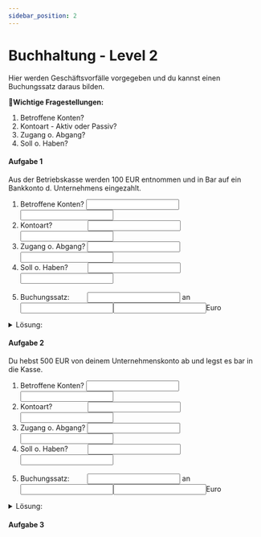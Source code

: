 ```yaml
---
sidebar_position: 2
---
```


# Buchhaltung - Level 2

Hier werden Geschäftsvorfälle vorgegeben und du kannst einen Buchungssatz daraus bilden.

:pushpin:**Wichtige Fragestellungen:**

1. Betroffene Konten?<br/>
2. Kontoart - Aktiv oder Passiv?<br/>
3. Zugang o. Abgang?<br/>
4. Soll o. Haben?<br/>

#### Aufgabe 1

Aus der Betriebskasse werden 100 EUR entnommen und in Bar auf ein Bankkonto d. Unternehmens eingezahlt.

1. Betroffene Konten? <input id="konto_1" name="konten"></input> <input id="konto_2" name="konten"></input><br/>
2. Kontoart? &nbsp;&nbsp;&nbsp;&nbsp;&nbsp;&nbsp;&nbsp;&nbsp;&nbsp;&nbsp;&nbsp;&nbsp;&nbsp;&nbsp;&nbsp;&nbsp;&nbsp;<input id="kontoart_1" name="kontoart"></input> <input id="kontoart_2" name="kontoart"></input><br/>
3. Zugang o. Abgang? <input id="bewegung_1" name="bewegung"></input> <input id="bewegung_2" name="bewegung"></input><br/>
4. Soll o. Haben?&nbsp;&nbsp;&nbsp;&nbsp;&nbsp;&nbsp;&nbsp;&nbsp;&nbsp;&nbsp;<input id="sollhaben_1" name="sollhaben"></input> <input id="sollhaben_2" name="sollhaben"></input><br/><br/>
5. Buchungssatz:&nbsp;&nbsp;&nbsp;&nbsp;&nbsp;&nbsp;&nbsp;&nbsp; <input id="konto_1" name="buchungssatz"></input> an <input id="konto_2" name="buchungssatz"></input><input id="konto_2" name="euro"></input>Euro<br/>

<details>
  <summary>Lösung:</summary>
  <div>
    <div>Bank an Kasse 100 EUR.</div>
      <br/>
    <details>
      <summary>
        Warum?
      </summary>
      <div>
        1. Betroffene Konten: Kasse und Bank<br/>
        2. Kontoart? Kasse = Aktiv, Bank = Aktiv<br/>
        3. Zugang o. Abgang? Kasse = Abgang, Bank = Zugang<br/>
        4. Soll o. Haben? Kasse = Haben, Bank = Soll<br/>
        Beides sind Aktivkonten. Bei Aktivkonten stehen Zugänge im Soll und Abgänge im Haben.
      </div>
    </details>

  </div>
</details>

#### Aufgabe 2

Du hebst 500 EUR von deinem Unternehmenskonto ab und legst es bar in die Kasse.

1. Betroffene Konten? <input id="konto_1" name="konten"></input> <input id="konto_2" name="konten"></input><br/>
2. Kontoart? &nbsp;&nbsp;&nbsp;&nbsp;&nbsp;&nbsp;&nbsp;&nbsp;&nbsp;&nbsp;&nbsp;&nbsp;&nbsp;&nbsp;&nbsp;&nbsp;&nbsp;<input id="kontoart_1" name="kontoart"></input> <input id="kontoart_2" name="kontoart"></input><br/>
3. Zugang o. Abgang? <input id="bewegung_1" name="bewegung"></input> <input id="bewegung_2" name="bewegung"></input><br/>
4. Soll o. Haben?&nbsp;&nbsp;&nbsp;&nbsp;&nbsp;&nbsp;&nbsp;&nbsp;&nbsp;&nbsp;<input id="sollhaben_1" name="sollhaben"></input> <input id="sollhaben_2" name="sollhaben"></input><br/><br/>
5. Buchungssatz:&nbsp;&nbsp;&nbsp;&nbsp;&nbsp;&nbsp;&nbsp;&nbsp; <input id="konto_1" name="buchungssatz"></input> an <input id="konto_2" name="buchungssatz"></input><input id="konto_2" name="euro"></input>Euro<br/>

<details>
  <summary>Lösung:</summary>
  <div>
    <div>Kasse an Bank 500 EUR.</div>
    <br/>
    <details>
      <summary>
        Warum?
      </summary>
      <div>
        1. Betroffene Konten: Bank und Kasse<br/>
        2. Kontoart? Kasse = Aktiv, Bank = Aktiv<br/>
        3. Zugang o. Abgang? Bank = Abgang, Kasse = Zugang<br/>
        4. Soll o. Haben? Bank = Haben, Kasse = Soll<br/>
        Beides sind Aktivkonten. Bei Aktivkonten stehen Zugänge im Soll und Abgänge im Haben.
       </div>
    </details>
  </div>
</details>

#### Aufgabe 3
